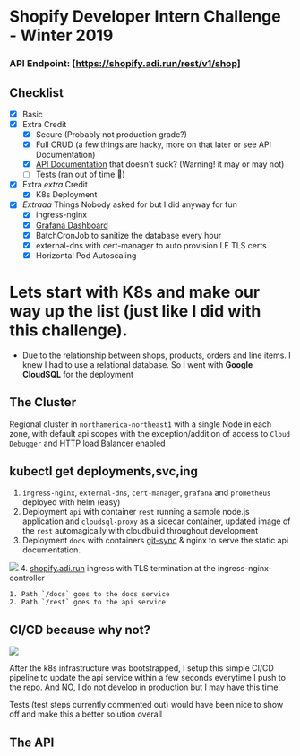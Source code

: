 # Shopify Developer Intern Challenge - Winter 2019 
 
 ### API Endpoint: [https://shopify.adi.run/rest/v1/shop]
 ## Checklist 
 - [x] Basic 
 - [x] Extra Credit
    - [x] Secure (Probably not production grade?)
    - [x] Full CRUD (a few things are hacky, more on that later or see API Documentation)
    - [x] [API Documentation](https://shopify.adi.run/docs) that doesn't suck? (Warning! it may or may not)
    - [ ] Tests (ran out of time 🤥)
 - [x] Extra _extra_ Credit
    - [x] K8s Deployment
- [x] _Extraaa_ Things Nobody asked for but I did anyway for fun
    - [x] ingress-nginx
    - [x] [Grafana Dashboard](http://grafana.adi.run)
    - [x] BatchCronJob to sanitize the database every hour
    - [x] external-dns with cert-manager to auto provision LE TLS certs
    - [X] Horizontal Pod Autoscaling

# Lets start with K8s and make our way up the list (just like I did with this challenge).

 - Due to the relationship between shops, products, orders and line items. I knew I had to use a relational database. So I went with __Google CloudSQL__ for the deployment

## The Cluster

Regional cluster in `northamerica-northeast1`  with a single Node in each zone, with default api scopes with the exception/addition of access to `Cloud Debugger` and HTTP load Balancer enabled

## kubectl get deployments,svc,ing
1. `ingress-nginx`, `external-dns`, `cert-manager`, `grafana` and `prometheus` deployed with helm (easy)
2. Deployment `api` with container `rest` running a sample node.js application and `cloudsql-proxy` as a sidecar container, updated image of the `rest` automagically with cloudbuild throughout development
3. Deployment `docs` with containers [git-sync](https://github.com/kubernetes/git-sync) & nginx to serve the static api documentation.

![](https://s3.ca-central-1.amazonaws.com/paranoidaditya/shopify/deployments.svg)
4. [shopify.adi.run](https://shopify.adi.run/) ingress with TLS termination at the ingress-nginx-controller


    1. Path `/docs` goes to the docs service
    2. Path `/rest` goes to the api service

## CI/CD because why not?
![](https://s3.ca-central-1.amazonaws.com/paranoidaditya/shopify/CD.svg)

After the k8s infrastructure was bootstrapped, I setup this simple CI/CD pipeline to update the api service within a few seconds everytime I push to the repo. And NO, I do not develop in production but I may have this time.

Tests (test steps currently commented out) would have been nice to show off and make this a better solution overall

## The API
